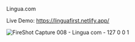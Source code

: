 Lingua.com

Live Demo: https://linguafirst.netlify.app/

![FireShot Capture 008 - Lingua com - 127 0 0 1](https://github.com/PrinceKashyap08/Lingua/assets/153056595/0e47568a-89c1-4fa2-bb0f-6266da1035ff)


